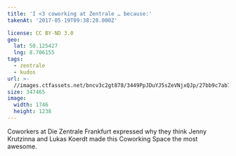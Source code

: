 ```yaml
---
title: 'I <3 coworking at Zentrale … because:'
takenAt: '2017-05-19T09:38:28.000Z'

license: CC BY-ND 3.0
geo:
  lat: 50.125427
  lng: 8.706155
tags:
  - zentrale
  - kudos
url: >-
  //images.ctfassets.net/bncv3c2gt878/3449PpJDuYJ5sZeVNjxQJp/27bb9c7ab7de7e838a386d7942110031/i-3-coworking-at-zentrale--because_34588659542_o
size: 347465
image:
  width: 1746
  height: 1238
---
```


Coworkers at Die Zentrale Frankfurt expressed why they think Jenny Krutzinna and Lukas Koerdt made this Coworking Space the most awesome.
